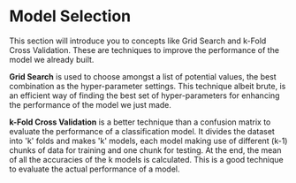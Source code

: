 # Model Selection

This section will introduce you to concepts like Grid Search and k-Fold Cross Validation. These are techniques to improve the performance of the model we already built. 

**Grid Search** is used to choose amongst a list of potential values, the best combination as the hyper-parameter settings. This technique albeit brute, is an efficient way of finding the best set of hyper-parameters for enhancing the performance of the model we just made.

**k-Fold Cross Validation** is a better technique than a confusion matrix to evaluate the performance of a classification model.
It divides the dataset into 'k' folds and makes 'k' models, each model making use of different (k-1) chunks of data for training and one chunk for testing. At the end, the mean of all the accuracies of the k models is calculated. This is a good technique to evaluate the actual performance of a model.
